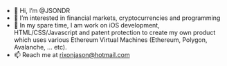 - 👋 Hi, I’m @JSONDR
- 👀 I’m interested in financial markets, cryptocurrencies and programming
- 🌱 In my spare time, I am work on iOS development, HTML/CSS/Javascript and patent protection to create my own product which uses various Ethereum Virtual Machines (Ethereum, Polygon, Avalanche, ... etc).
- 📫 Reach me at rixonjason@hotmail.com

<!---
JSONDR/JSONDR is a ✨ special ✨ repository because its `README.md` (this file) appears on your GitHub profile.
You can click the Preview link to take a look at your changes.
--->

